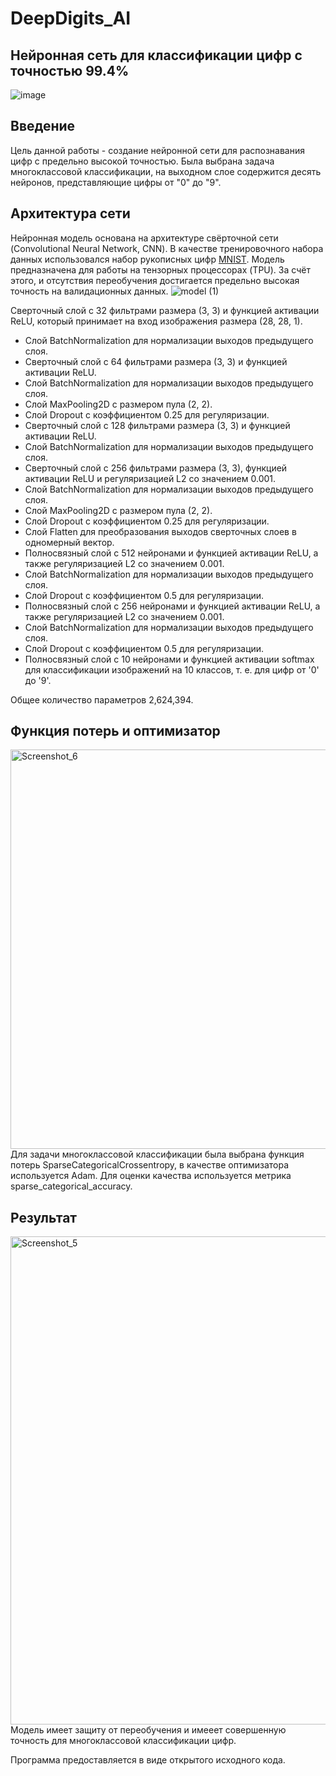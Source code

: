 # DeepDigits_AI
## Нейронная сеть для классификации цифр с точностью 99.4%
![image](https://user-images.githubusercontent.com/101829424/235917558-4b4642e8-8808-4938-84bf-27de5592b442.png)

## Введение
Цель данной работы - создание нейронной сети для распознавания цифр с предельно высокой точностью. Была выбрана задача многоклассовой классификации, на выходном слое содержится десять нейронов, представляющие цифры от "0" до "9".


## Архитектура сети
Нейронная модель основана на архитектуре свёрточной сети (Convolutional Neural Network, CNN). В качестве тренировочного набора данных использовался набор рукописных цифр 
[MNIST](https://www.tensorflow.org/datasets/catalog/mnist?hl=ru). Модель предназначена для работы на тензорных процессорах (TPU). За счёт этого, и отсутствия переобучения достигается предельно высокая точность на валидационных данных. 
![model (1)](https://user-images.githubusercontent.com/101829424/235922343-c069317a-0b61-44dd-b518-83c24ebe336b.png)

Сверточный слой с 32 фильтрами размера (3, 3) и функцией активации ReLU, который принимает на вход изображения размера (28, 28, 1).
- Слой BatchNormalization для нормализации выходов предыдущего слоя.
- Сверточный слой с 64 фильтрами размера (3, 3) и функцией активации ReLU.
- Слой BatchNormalization для нормализации выходов предыдущего слоя.
- Слой MaxPooling2D с размером пула (2, 2).
- Слой Dropout с коэффициентом 0.25 для регуляризации.
- Сверточный слой с 128 фильтрами размера (3, 3) и функцией активации ReLU.
- Слой BatchNormalization для нормализации выходов предыдущего слоя.
- Сверточный слой с 256 фильтрами размера (3, 3), функцией активации ReLU и регуляризацией L2 со значением 0.001.
- Слой BatchNormalization для нормализации выходов предыдущего слоя.
- Слой MaxPooling2D с размером пула (2, 2).
- Слой Dropout с коэффициентом 0.25 для регуляризации.
- Слой Flatten для преобразования выходов сверточных слоев в одномерный вектор.
- Полносвязный слой с 512 нейронами и функцией активации ReLU, а также регуляризацией L2 со значением 0.001.
- Слой BatchNormalization для нормализации выходов предыдущего слоя.
- Слой Dropout с коэффициентом 0.5 для регуляризации.
- Полносвязный слой с 256 нейронами и функцией активации ReLU, а также регуляризацией L2 со значением 0.001.
- Слой BatchNormalization для нормализации выходов предыдущего слоя.
- Слой Dropout с коэффициентом 0.5 для регуляризации.
- Полносвязный слой с 10 нейронами и функцией активации softmax для классификации изображений на 10 классов, т. е. для цифр от '0' до '9'.

Общее количество параметров 2,624,394.

## Функция потерь и оптимизатор
<img width="639" alt="Screenshot_6" src="https://user-images.githubusercontent.com/101829424/235925205-8a17223b-e1e4-4b03-a45f-eb3a35b77eeb.png">
Для задачи многоклассовой классификации была выбрана функция потерь SparseCategoricalCrossentropy, в качестве оптимизатора используется Adam. Для оценки качества используется метрика sparse_categorical_accuracy.

## Результат
<img width="781" alt="Screenshot_5" src="https://user-images.githubusercontent.com/101829424/235924949-10dc4a1c-1ad1-42d8-bcc5-98d4ed2d2dc0.png">
Модель имеет защиту от переобучения и имееет совершенную точность для многоклассовой классификации цифр.

Программа предоставляется в виде открытого исходного кода.
